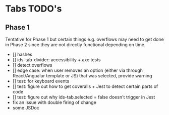 # Tabs TODO's

## Phase 1

Tentative for Phase 1 but certain things e.g. overflows may need to  get done in Phase 2 since they are not directly functional depending on time.

- [] hashes
- [] ids-tab-divider: accessibility + axe tests
- [] detect overflows
- [] edge case: when user removes an option (either via through React/Angualur template or JS) that was selected, provide warning
- [] test: for keyboard events
- [] test: figure out how to get coveralls + Jest to detect certain parts of code
- [] test: figure out why ids-tab.selected = false doesn't trigger in Jest
- fix an issue with double firing of change
- some JSDoc
